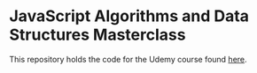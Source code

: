 # JavaScript Algorithms and Data Structures Masterclass

This repository holds the code for the Udemy course found [here](https://www.udemy.com/course/js-algorithms-and-data-structures-masterclass/).
